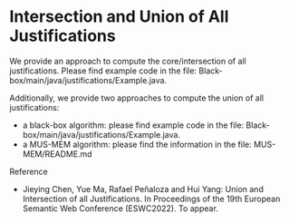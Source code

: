 # Intersection and Union of All Justifications

We provide an approach to compute the core/intersection of all justifications. Please find example code in the file: Black-box/main/java/justifications/Example.java.

Additionally, we provide two approaches to compute the union of all justifications:
- a black-box algorithm: please find example code in the file: Black-box/main/java/justifications/Example.java.
- a MUS-MEM algorithm: please find the information in the file: MUS-MEM/README.md

Reference
- Jieying Chen, Yue Ma, Rafael Peñaloza and Hui Yang: Union and Intersection of all Justifications. In Proceedings of the 19th European Semantic Web Conference (ESWC2022). To appear.

